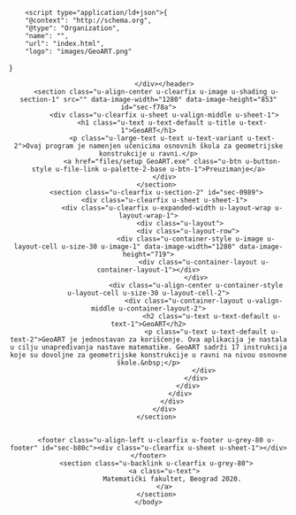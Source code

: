 <!DOCTYPE html>
<html style="font-size: 16px;">
    <head>
        <meta name="viewport" content="width=device-width, initial-scale=1.0">
        <meta charset="utf-8">
        <meta name="keywords" content="GeoART, GeoART">
        <meta name="description" content="">
        <meta name="page_type" content="np-template-header-footer-from-plugin">
        <title>GeoART</title>
        <link rel="stylesheet" href="nicepage.css" media="screen">
<link rel="stylesheet" href="Page-1.css" media="screen">
        <script class="u-script" type="text/javascript" src="jquery.js" defer=""></script>
        <script class="u-script" type="text/javascript" src="nicepage.js" defer=""></script>
        <meta name="generator" content="Nicepage 3.2.3, nicepage.com">
        <link id="u-theme-google-font" rel="stylesheet" href="https://fonts.googleapis.com/css?family=Roboto:100,100i,300,300i,400,400i,500,500i,700,700i,900,900i|Open+Sans:300,300i,400,400i,600,600i,700,700i,800,800i">



        <script type="application/ld+json">{
        "@context": "http://schema.org",
        "@type": "Organization",
        "name": "",
        "url": "index.html",
        "logo": "images/GeoART.png"
}</script>
        <meta property="og:title" content="Page 1">
        <meta property="og:type" content="website">
        <meta name="theme-color" content="#478ac9">
        <link rel="canonical" href="index.html">
        <meta property="og:url" content="index.html">
    </head>
    <body data-home-page="Page-1.html" data-home-page-title="Page 1" class="u-body"><header class="u-clearfix u-header u-header" id="sec-3501"><div class="u-clearfix u-sheet u-sheet-1">
                
            </div></header>
        <section class="u-align-center u-clearfix u-image u-shading u-section-1" src="" data-image-width="1280" data-image-height="853" id="sec-f78a">
            <div class="u-clearfix u-sheet u-valign-middle u-sheet-1">
                <h1 class="u-text u-text-default u-title u-text-1">GeoART</h1>
                <p class="u-large-text u-text u-text-variant u-text-2">Ovaj program je namenjen učenicima osnovnih škola za geometrijske konstrukcije u ravni.</p>
                <a href="files/setup_GeoART.exe" class="u-btn u-button-style u-file-link u-palette-2-base u-btn-1">Preuzimanje</a>
            </div>
        </section>
        <section class="u-clearfix u-section-2" id="sec-0989">
            <div class="u-clearfix u-sheet u-sheet-1">
                <div class="u-clearfix u-expanded-width u-layout-wrap u-layout-wrap-1">
                    <div class="u-layout">
                        <div class="u-layout-row">
                            <div class="u-container-style u-image u-layout-cell u-size-30 u-image-1" data-image-width="1280" data-image-height="719">
                                <div class="u-container-layout u-container-layout-1"></div>
                            </div>
                            <div class="u-align-center u-container-style u-layout-cell u-size-30 u-layout-cell-2">
                                <div class="u-container-layout u-valign-middle u-container-layout-2">
                                    <h2 class="u-text u-text-default u-text-1">GeoART</h2>
                                    <p class="u-text u-text-default u-text-2">GeoART je jednostavan za korišćenje. Ova aplikacija je nastala u cilju unapređivanja nastave matematike. GeoART sadrži 17 instrukcija koje su dovoljne za geometrijske konstrukcije u ravni na nivou osnovne škole.&nbsp;</p>
                                </div>
                            </div>
                        </div>
                    </div>
                </div>
            </div>
        </section>


        <footer class="u-align-left u-clearfix u-footer u-grey-80 u-footer" id="sec-b80c"><div class="u-clearfix u-sheet u-sheet-1"></div></footer>
        <section class="u-backlink u-clearfix u-grey-80">
            <a class="u-text">
                Matematički fakultet, Beograd 2020.
            </a>
        </section>
    </body>
</html>
